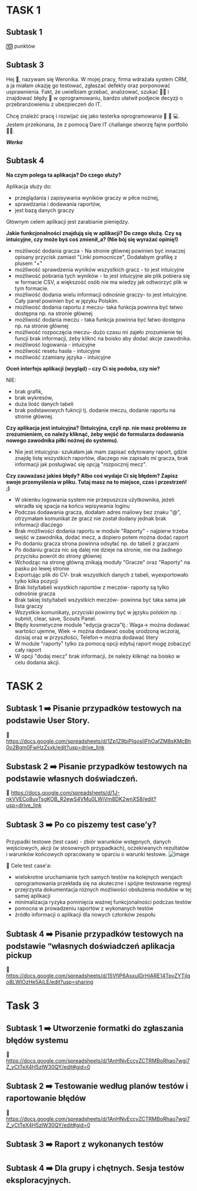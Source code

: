 # TASK 1
## Subtask 1
🔟 punktów
## Subtask 3
Hej 👋, nazywam się Weronika.  W mojej pracy, firma wdrażała system CRM, a ja miałam okazję go testować, zgłaszać defekty oraz porponować usprawnienia. Fakt, że uwielbiam grzebać, analizować, szukać 🕵️‍♀️ i znajdować błędy 🐛 w oprogramowaniu, bardzo ułatwił podjecie decyzji o przebranżowieniu z ubezpieczeń do IT. 

Chcę znaleźć pracę i rozwijać się jako testerka oprogramowania 🧠 📖 💻. Jestem przekonana, że z pomocą Dare IT challange stworzę fajne portfolio 👩‍💻.  

***Werka***

## Subtask 4

**Na czym polega ta aplikacja? Do czego służy?**

Aplikacja służy do:
* przeglądania i zapisywania wyników graczy w piłce nożnej,
* sprawdzania i dodawania raportów,
* jest bazą danych graczy


Głównym celem aplikacji jest zarabianie pieniędzy.
  
**Jakie funkcjonalności znajdują się w aplikacji? Do czego służą. Czy są intuicyjne, czy może byś coś zmienił_a? (Nie bój się wyrażać opinię!)**

* możliwość dodania gracza - Na stronie głównej powinien być innaczej opisany przycisk zamiast "Linki pomocnicze", Dodałabym grafikę z plusem "+" 
* możliwość sprawdzenia wyników wszystkich gracz - to jest intuicyjne
* możliwość pobrania tych wyników - to jest intuicyjne ale plik pobiera się w formacie CSV, a większość osób nie ma wiedzy jak odtworzyć plik w tym formacie.
* możliwość dodania wielu informacji odnośnie graczy- to jest intuicyjne. Cały panel powinien być w języku Polskim.
* możliwość dodania raportu z meczu- taka funkcja powinna być łatwo dostępna np. na stronie głównej
* możliwość dodania meczu - taka funkcja powinna być łatwo dostępna np. na stronie głównej
* możliwość rozpoczęcia meczu- dużo czasu mi zajeło zrozumienie tej funcji brak informacji, żeby kliknć na boisko aby dodać akcje zawodnika.
* możliwość logowania - intuicyjne
* możliwość resetu hasła - intuicyjne
* możliwość zzamiany języka - intuicyjne

  
**Oceń interfejs aplikacji (wygląd) – czy Ci się podoba, czy nie?**

NIE:
* brak grafik,
* brak wykresów,
* duża ilość danych tabeli
* brak podstawowych fukncji tj. dodanie meczu, dodanie raportu na stronie głównej.
  
  
**Czy aplikacja jest intuicyjna? (Intuicyjna, czyli np. nie masz problemu ze zrozumieniem, co należy kliknąć, żeby wejść do formularza dodawania nowego zawodnika piłki nożnej do systemu).**

* Nie jest intuicyjna- szukałam jak mam zapisać edytowany raport, gdzie znajdę listę wszystkich raportów, dlaczego nie zapisało mi gracza, brak informacji jak posługiwać się opcją "rozpocznij mecz".



**Czy zauważasz jakieś błędy? Albo coś wydaje Ci się błędem? Zapisz swoje przemyślenia w pliku. Tutaj masz na to miejsce, czas i przestrzeń! ;)**

* W okienku logowania system nie przepuszcza użytkownika, jeżeli wkradła się spacja na końcu wpisywania loginu
* Podczas dodawania gracza, dodałam adres mailowy bez znaku "@", otrzymałam komunikat że gracz nie został dodany jednak brak informacji dlaczego
* Brak możliwości dodania raportu w module "Raporty" - najpierw trzeba wejść w zawodnika, dodać mecz, a dopiero potem można dodać raport
* Po dodaniu gracza strona powinna odsyłać np. do tabeli z graczami
* Po dodaniu gracza nic się dalej nie dzieje na stronie, nie ma żadnego przycisku powrót do strony głównej
* Wchodząc na stronę główną znikają moduły "Gracze" oraz "Raporty" na pasku po lewej stronie
* Exportując plik do CV- brak wszystkich danych z tabeli, wyexportowało tylko kilka pozycji
* Brak listy/tabeli wsystkich raportów z meczów- raporty są tylko odnośnie gracza
* Brak takiej listy/tabeli wszystkich meczów- powinna być taka sama jak lista graczy
* Wszystkie komunikaty, przyciski powinny być w języku polskim np. : submit, clear, save, Scouts Panel.
* Błędy kosmetyczne module "edycja gracza"tj.: 
Waga-> można dodawać wartości ujemne, Wiek -> można dodawać osobę urodzoną wczoraj, dzisiaj oraz w przyszłości, Telefon-> można dodawać litery
* W module "raporty" tylko za pomocą opcji edytuj raport mogę zobaczyć cały raport
* W opcji "dodaj mecz" brak informacji, że należy kliknąć na boisko w celu dodania akcji.
  

# TASK 2
## Subtask 1 ➡️ Pisanie przypadków testowych na podstawie User Story.
📝 https://docs.google.com/spreadsheets/d/1Zp1Z9biPIqosIIFhOafZM8sKMcBh0o2Bgm0FwHzZsxk/edit?usp=drive_link

## Substask 2 ➡️ Pisanie przypadków testowych na podstawie własnych doświadczeń.
📝 https://docs.google.com/spreadsheets/d/1J-nkVVECo8uvTsgKOB_R2ewS4VMu0LWiVm8DK2wnXS8/edit?usp=drive_link

## Subtask 3 ➡️ Po co piszemy test case’y? 

Przypadki testowe (test case) - zbiór warunków wstępnych, danych wejściowych, akcji (w stosownych przypadkach), oczekiwanych rezultatów i warunków końcowych opracowany w oparciu o warunki testowe. 
![image](https://github.com/WeronikaTomanek/challange_portfolio_Weronika/assets/143616151/5b0ec03b-46a3-426a-8065-a914cc91aa21)


🎯 Cele test case'a: 
- wielokrotne uruchamianie tych samych testów na kolejnych wersjach oprogramowania przekłada się na skuteczne i spójne testowanie regresji
- przejrzysta dokumentacja różnych możliwości obsłużenia modułów w tej samej aplikacji
- minimalizacja ryzyka pominięcia ważnej funkcjonalności podczas testów
- pomocna w prowadzeniu raportów z wykonanych testów
- źródło informacji o aplikacji dla nowych członków zespołu


## Subtask 4 ➡️ Pisanie przypadków testowych na podstawie “własnych doświadczeń aplikacja pickup

📝 https://docs.google.com/spreadsheets/d/15VfjP6AsxuIDrHiARE14TpvZYTjIqo8LWIOzHe5AiLE/edit?usp=sharing

# Task 3

## Subtask 1 ➡️ Utworzenie formatki do zgłaszania błędów systemu
📝  https://docs.google.com/spreadsheets/d/1AnHNvEccyZCTRMBoRhao7wgi7Z_yCtTeX4H5zIW30QY/edit#gid=0

## Subtask 2 ➡️ Testowanie według planów testów i raportowanie błędów
📝  https://docs.google.com/spreadsheets/d/1AnHNvEccyZCTRMBoRhao7wgi7Z_yCtTeX4H5zIW30QY/edit#gid=0


## Subtask 3 ➡️ Raport z wykonanych testów

## Subtask 4 ➡️ Dla grupy i chętnych. Sesja testów eksploracyjnych.
  
